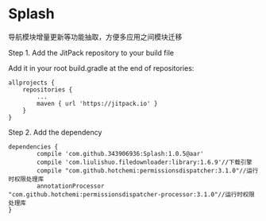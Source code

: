 # Splash
导航模块增量更新等功能抽取，方便多应用之间模块迁移

Step 1. Add the JitPack repository to your build file

Add it in your root build.gradle at the end of repositories:

	allprojects {
		repositories {
			...
			maven { url 'https://jitpack.io' }
		}
	}
  
Step 2. Add the dependency

	dependencies {
	        compile 'com.github.343906936:Splash:1.0.5@aar'
	        compile 'com.liulishuo.filedownloader:library:1.6.9'//下载引擎
            compile "com.github.hotchemi:permissionsdispatcher:3.1.0"//运行时权限处理库
            annotationProcessor "com.github.hotchemi:permissionsdispatcher-processor:3.1.0"//运行时权限处理库
	}
